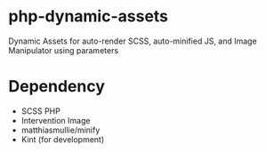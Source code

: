 # php-dynamic-assets
Dynamic Assets for auto-render SCSS, auto-minified JS, and Image Manipulator using parameters

# Dependency
- SCSS PHP
- Intervention Image
- matthiasmullie/minify
- Kint (for development)

